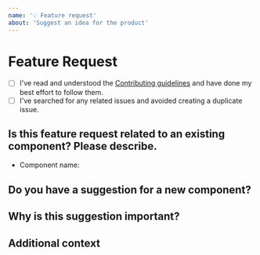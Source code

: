 ```yaml
---
name: '💡 Feature request'
about: 'Suggest an idea for the product'
---
```


# Feature Request

- [ ] I've read and understood the [Contributing guidelines](https://admin-ui-docs.vercel.app/engineering/contributing/) and have done my best effort to follow them.
- [ ] I've searched for any related issues and avoided creating a duplicate issue.

## Is this feature request related to an existing component? Please describe.

- Component name:

<!--
        Describe the feature. E.g. I would like to have the option to do XYZ on component ABC.
-->

## Do you have a suggestion for a new component?

<!--
         Please describe the component suggested, along with details of behavior and use cases.
-->

## Why is this suggestion important?

<!--
         Please describe the goal or value proposition of this suggestion.
-->

## Additional context

<!--
         Add any other details, links or  screenshots about the feature request here.
-->

